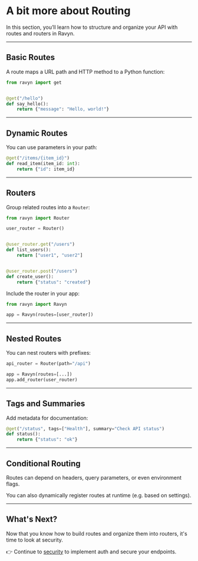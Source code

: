 # A bit more about Routing

In this section, you’ll learn how to structure and organize your API with routes and routers in Ravyn.

---

## Basic Routes

A route maps a URL path and HTTP method to a Python function:

```python
from ravyn import get


@get("/hello")
def say_hello():
    return {"message": "Hello, world!"}
```

---

## Dynamic Routes

You can use parameters in your path:

```python
@get("/items/{item_id}")
def read_item(item_id: int):
    return {"id": item_id}
```

---

## Routers

Group related routes into a `Router`:

```python
from ravyn import Router

user_router = Router()


@user_router.get("/users")
def list_users():
    return ["user1", "user2"]


@user_router.post("/users")
def create_user():
    return {"status": "created"}
```

Include the router in your app:

```python
from ravyn import Ravyn

app = Ravyn(routes=[user_router])
```

---

## Nested Routes

You can nest routers with prefixes:

```python
api_router = Router(path="/api")

app = Ravyn(routes=[...])
app.add_router(user_router)
```

---

## Tags and Summaries

Add metadata for documentation:

```python
@get("/status", tags=["Health"], summary="Check API status")
def status():
    return {"status": "ok"}
```

---

## Conditional Routing

Routes can depend on headers, query parameters, or even environment flags.

You can also dynamically register routes at runtime (e.g. based on settings).

---

## What's Next?

Now that you know how to build routes and organize them into routers, it's time to look at security.

👉 Continue to [security](../more-advanced/01-security.md) to implement auth and secure your endpoints.
